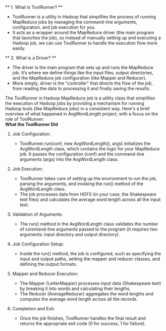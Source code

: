 ** 1. What is ToolRunner? **
- ToolRunner is a utility in Hadoop that simplifies the process of running MapReduce jobs by managing the command-line arguments, configuration, and job execution for you.
- It acts as a wrapper around the MapReduce driver (the main program that launches the job), so instead of manually setting up and executing a Hadoop job, we can use ToolRunner to handle the execution flow more easily.

** 2. What is a Driver? **
- The driver is the main program that sets up and runs the MapReduce job. It’s where we define things like the input files, output directories, and the MapReduce job configuration (like Mapper and Reducer).
- More simply, driver is the "controller" that directs the flow of the job, from reading the data to processing it and finally saving the results.


The ToolRunner in Hadoop MapReduce job is a utility class that 
simplifies the execution of Hadoop jobs by providing a mechanism for
 running Hadoop tools (like MapReduce jobs) in a consistent way.
 Here's a brief overview of what happened in AvgWordLength project,
 with a focus on the role of ToolRunner:<br>
**What the ToolRunner Did**<br>

1. Job Configuration:

   - ToolRunner.run(conf, new AvgWordLength(), args) initializes the AvgWordLength class, which contains the logic for your MapReduce job. It passes the configuration (conf) and the command-line arguments (args) into the AvgWordLength class.

2. Job Execution:

   - ToolRunner takes care of setting up the environment to run the job, parsing the arguments, and invoking the run() method of the AvgWordLength class.
   - The job processes data from HDFS (in your case, the Shakespeare text files) and calculates the average word length across all the input text.
3. Validation of Arguments:

   - The run() method in the AvgWordLength class validates the number of command-line arguments passed to the program (it requires two arguments: input directory and output directory).
4. Job Configuration Setup:

   - Inside the run() method, the job is configured, such as specifying the input and output paths, setting the mapper and reducer classes, and defining the output formats.
5. Mapper and Reducer Execution:

   - The Mapper (LetterMapper) processes input data (Shakespeare text) by breaking it into words and calculating their lengths.
   - The Reducer (AverageReducer) aggregates the word lengths and computes the average word length across all the records.
6. Completion and Exit:
   - Once the job finishes, ToolRunner handles the final result and returns the appropriate exit code (0 for success, 1 for failure).